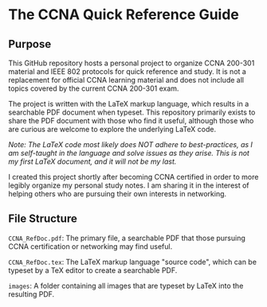 # The CCNA Quick Reference Guide

## Purpose

This GitHub repository hosts a personal project to organize CCNA 200-301 material and IEEE 802 protocols for quick reference and study. It is not a replacement for official CCNA learning material and does not include all topics covered by the current CCNA 200-301 exam.

The project is written with the LaTeX markup language, which results in a searchable PDF document when typeset. This repository primarily exists to share the PDF document with those who find it useful, although those who are curious are welcome to explore the underlying LaTeX code.

*Note: The LaTeX code most likely does NOT adhere to best-practices, as I am self-taught in the language and solve issues as they arise. This is not my first LaTeX document, and it will not be my last.*

I created this project shortly after becoming CCNA certified in order to more legibly organize my personal study notes. I am sharing it in the interest of helping others who are pursuing their own interests in networking.

## File Structure

`CCNA_RefDoc.pdf`: The primary file, a searchable PDF that those pursuing CCNA certification or networking may find useful.

`CCNA_RefDoc.tex`: The LaTeX markup language "source code", which can be typeset by a TeX editor to create a searchable PDF.

`images`: A folder containing all images that are typeset by LaTeX into the resulting PDF.
